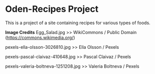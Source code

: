 # Oden-Recipes Project
This is a project of a site containing recipes for various types of foods.

**Image Credits**
Egg_Salad.jpg >> WikiCommons
/ Public Domain (https://commons.wikimedia.org/)

pexels-ella-olsson-3026810.jpg >> Ella Olsson
/ Pexels

pexels-pascal-claivaz-410648.jpg >> Pascal Claivaz
/ Pexels

pexels-valeria-boltneva-1251208.jpg >> Valeria Boltneva
/ Pexels